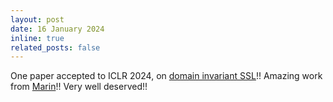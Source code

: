 ```yaml
---
layout: post
date: 16 January 2024
inline: true
related_posts: false
---
```


One paper accepted to ICLR 2024, on [domain invariant SSL](https://arxiv.org/pdf/2303.06088.pdf)!! Amazing work from [Marin](https://www.researchgate.net/profile/Marin-Scalbert)!! Very well deserved!!

